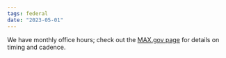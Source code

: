 ```yaml
---
tags: federal
date: "2023-05-01"
---
```


 We have monthly office hours; check out the [MAX.gov page](https://community.max.gov/pages/viewpage.action?spaceKey=HHS&title=Federal+Audit+Clearinghouse+%28FAC%29+Transition) for details on timing and cadence.
